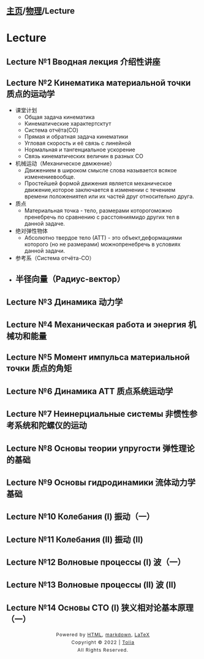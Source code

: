 ## [主页](../index.md)/[物理](README.md)/Lecture

# Lecture

## Lecture №1 Вводная лекция 介绍性讲座

## Lecture №2 Кинематика материальной точки 质点的运动学

- 课堂计划
  - Общая задача кинематика
  - Кинематические характертсктут
  - Система отчёта(СО)
  - Прямая и обратная задача кинематики
  - Угловая скорость и её связь с линейной
  - Нормальная и тангенциальное ускорение
  - Связь кинематических величин в разных СО
- 机械运动（Механическое двмжение）
  - Движением в широком смысле слова называется всякое изменениевообще.
  - Простейшей формой движения является механическое движение,которое заключается в изменении с течением времени положениятел или их частей друг относительно друга.
- 质点
  - Материальная точка - тело, размерами которогоможно пренебречь по сравнению с расстояниямидо других тел в данной задаче.
- 绝对弹性物体
  - Абсолютно твердое тело (АТТ) - это объект,деформациями которого (но не размерами) можнопренебречь в условиях данной задачи.
- 参考系（Система отчёта-CO）
- 半径向量（Радиус-вектор）
  - 


## Lecture №3 Динамика 动力学

## Lecture №4 Механическая работа и энергия 机械功和能量

## Lecture №5 Момент импульса материальной точки 质点的角矩

## Lecture №6 Динамика АТТ 质点系统运动学

## Lecture №7 Неинерциальные системы 非惯性参考系统和陀螺仪的运动

## Lecture №8 Основы теории упругости 弹性理论的基础

## Lecture №9 Основы гидродинамики 流体动力学基础

## Lecture №10 Колебания (I) 振动（一）

## Lecture №11 Колебания (II) 振动 (II)

## Lecture №12 Волновые процессы (I) 波（一）

## Lecture №13 Волновые процессы (II) 波 (II)

## Lecture №14 Основы СТО (I) 狭义相对论基本原理（一）

<style type="text/css">
    #footer {
        position: relative;
        margin: 0 auto;
        line-height: 20px;
        text-align: center;
        font-size: 12px;
        letter-spacing: 1px;
    }
 
    .content {
        height: 1800px;
        width: 100%;
        text-align: center;
    }
</style>

<div id="footer">
    Powered by
    <a href="https://html5up.net">HTML</a>, 
    <a href="https://markdown.com.cn/">markdown</a>, 
    <a href="https://www.latex-project.org/">LaTeX</a>
    <br>
    Copyright © 2022 | 
    <a href="https://tolia-gh.github.io">Tolia</a>
    <br>
    All Rights Reserved.
    <br>
</div>
